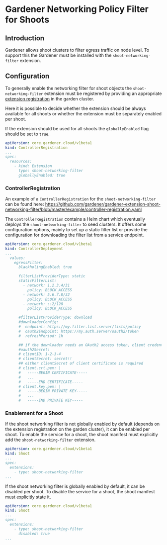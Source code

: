 # Gardener Networking Policy Filter for Shoots

## Introduction
Gardener allows shoot clusters to filter egress traffic on node level. To support this the Gardener must be installed with the `shoot-networking-filter` extension.

## Configuration

To generally enable the networking filter for shoot objects the `shoot-networking-filter` extension must be registered by providing an appropriate [extension registration](https://github.com/gardener/gardener-extension-shoot-networking-filter/blob/master/example/controller-registration.yaml) in the garden cluster.

Here it is possible to decide whether the extension should be always available for all shoots or whether the extension must be separately enabled per shoot.

If the extension should be used for all shoots the `globallyEnabled` flag should be set to `true`.

```yaml
apiVersion: core.gardener.cloud/v1beta1
kind: ControllerRegistration
...
spec:
  resources:
    - kind: Extension
      type: shoot-networking-filter
      globallyEnabled: true
```

### ControllerRegistration
An example of a `ControllerRegistration` for the `shoot-networking-filter` can be found here: https://github.com/gardener/gardener-extension-shoot-networking-filter/blob/master/example/controller-registration.yaml

The `ControllerRegistration` contains a Helm chart which eventually deploys the `shoot-networking-filter` to seed clusters. It offers some configuration options, mainly to set up a static filter list or provide the configuration for downloading the filter list from a service endpoint.

```yaml
apiVersion: core.gardener.cloud/v1beta1
kind: ControllerDeployment
...
  values:
    egressFilter:
      blackholingEnabled: true

      filterListProviderType: static
      staticFilterList:
        - network: 1.2.3.4/31
          policy: BLOCK_ACCESS
        - network: 5.6.7.8/32
          policy: BLOCK_ACCESS
        - network: ::2/128
          policy: BLOCK_ACCESS

      #filterListProviderType: download
      #downloaderConfig:
      #  endpoint: https://my.filter.list.server/lists/policy
      #  oauth2Endpoint: https://my.auth.server/oauth2/token
      #  refreshPeriod: 1h

      ## if the downloader needs an OAuth2 access token, client credentials can be provided with oauth2Secret
      #oauth2Secret:
      # clientID: 1-2-3-4
      # clientSecret: secret!!
      ## either clientSecret of client certificate is required
      # client.crt.pem: |
      #   -----BEGIN CERTIFICATE-----
      #   ...
      #   -----END CERTIFICATE-----
      # client.key.pem: |
      #   -----BEGIN PRIVATE KEY-----
      #   ...
      #   -----END PRIVATE KEY-----
```

### Enablement for a Shoot

If the shoot networking filter is not globally enabled by default (depends on the extension registration on the garden cluster), it can be enabled per shoot. To enable the service for a shoot, the shoot manifest must explicitly add the `shoot-networking-filter` extension.

```yaml
apiVersion: core.gardener.cloud/v1beta1
kind: Shoot
...
spec:
  extensions:
    - type: shoot-networking-filter
...
```

If the shoot networking filter is globally enabled by default, it can be disabled per shoot. To disable the service for a shoot, the shoot manifest must explicitly state it.

```yaml
apiVersion: core.gardener.cloud/v1beta1
kind: Shoot
...
spec:
  extensions:
    - type: shoot-networking-filter
      disabled: true
...
```
